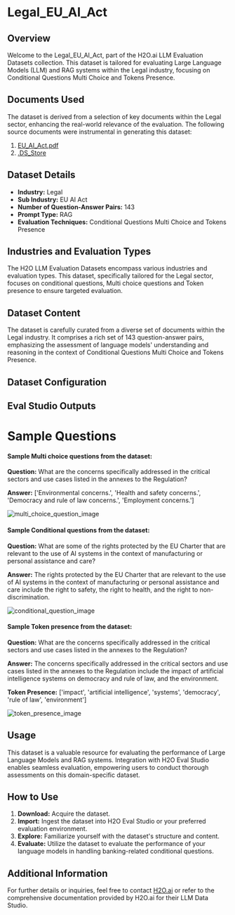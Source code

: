 # Legal_EU_AI_Act

## Overview
Welcome to the Legal_EU_AI_Act, part of the H2O.ai LLM Evaluation Datasets collection. This dataset is tailored for evaluating Large Language Models (LLM) and RAG systems within the Legal industry, focusing on Conditional Questions Multi Choice and Tokens Presence.

## Documents Used
The dataset is derived from a selection of key documents within the Legal sector, enhancing the real-world relevance of the evaluation. The following source documents were instrumental in generating this dataset:
1. [EU_AI_Act.pdf](https://github.com/h2oai/h2o-evals/blob/main/catalog/Legal_EU_AI_Act/used_documents/EU_AI_Act.pdf)
2. [.DS_Store](https://github.com/h2oai/h2o-evals/blob/main/catalog/Legal_EU_AI_Act/used_documents/.DS_Store)

## Dataset Details
- **Industry:** Legal
- **Sub Industry:** EU AI Act
- **Number of Question-Answer Pairs:** 143
- **Prompt Type:** RAG
- **Evaluation Techniques:** Conditional Questions Multi Choice and Tokens Presence

## Industries and Evaluation Types
The H2O LLM Evaluation Datasets encompass various industries and evaluation types. This dataset, specifically tailored for the Legal sector, focuses on conditional questions, Multi choice questions and Token presence to ensure targeted evaluation.

## Dataset Content
The dataset is carefully curated from a diverse set of documents within the Legal industry. It comprises a rich set of 143 question-answer pairs, emphasizing the assessment of language models' understanding and reasoning in the context of Conditional Questions Multi Choice and Tokens Presence.

## Dataset Configuration

## Eval Studio Outputs

# Sample Questions

#### Sample Multi choice questions from the dataset:

**Question:** What are the concerns specifically addressed in the critical sectors and use cases listed in the annexes to the Regulation?

**Answer:** ['Environmental concerns.', 'Health and safety concerns.', 'Democracy and rule of law concerns.', 'Employment concerns.']

![multi_choice_question_image](https://github.com/h2oai/h2o-evals/blob/main/catalog/catalog/Legal_EU_AI_Act/screenshots/multi_choice.png)

#### Sample Conditional questions from the dataset:

**Question:** What are some of the rights protected by the EU Charter that are relevant to the use of AI systems in the context of manufacturing or personal assistance and care?

**Answer:** The rights protected by the EU Charter that are relevant to the use of AI systems in the context of manufacturing or personal assistance and care include the right to safety, the right to health, and the right to non-discrimination.

![conditional_question_image](https://github.com/h2oai/h2o-evals/blob/main/catalog/catalog/Legal_EU_AI_Act/screenshots/question_type.png)

#### Sample Token presence from the dataset:

**Question:** What are the concerns specifically addressed in the critical sectors and use cases listed in the annexes to the Regulation?

**Answer:** The concerns specifically addressed in the critical sectors and use cases listed in the annexes to the Regulation include the impact of artificial intelligence systems on democracy and rule of law, and the environment.

**Token Presence:** ['impact', 'artificial intelligence', 'systems', 'democracy', 'rule of law', 'environment']

![token_presence_image](https://github.com/h2oai/h2o-evals/blob/main/catalog/catalog/Legal_EU_AI_Act/screenshots/tokens_present.png)

## Usage

This dataset is a valuable resource for evaluating the performance of Large Language Models and RAG systems. Integration with H2O Eval Studio enables seamless evaluation, empowering users to conduct thorough assessments on this domain-specific dataset.

## How to Use

1. **Download:** Acquire the dataset.
2. **Import:** Ingest the dataset into H2O Eval Studio or your preferred evaluation environment.
3. **Explore:** Familiarize yourself with the dataset's structure and content.
4. **Evaluate:** Utilize the dataset to evaluate the performance of your language models in handling banking-related conditional questions.

## Additional Information

For further details or inquiries, feel free to contact [H2O.ai](https://www.h2o.ai/) or refer to the comprehensive documentation provided by H2O.ai for their LLM Data Studio.

